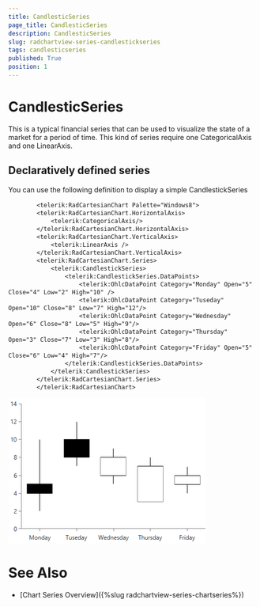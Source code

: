 ```yaml
---
title: CandlesticSeries
page_title: CandlesticSeries
description: CandlesticSeries
slug: radchartview-series-candlestickseries
tags: candlesticseries
published: True
position: 1
---
```


# CandlesticSeries



This is a typical financial series that can be used to visualize the state of a market for a period of time. This kind of series require one CategoricalAxis and one LinearAxis.

## Declaratively defined series

You can use the following definition to display a simple CandlestickSeries

	
            <telerik:RadCartesianChart Palette="Windows8">
            <telerik:RadCartesianChart.HorizontalAxis>
                <telerik:CategoricalAxis/>
            </telerik:RadCartesianChart.HorizontalAxis>
            <telerik:RadCartesianChart.VerticalAxis>
                <telerik:LinearAxis />
            </telerik:RadCartesianChart.VerticalAxis>
            <telerik:RadCartesianChart.Series>
                <telerik:CandlestickSeries>
                    <telerik:CandlestickSeries.DataPoints>
                        <telerik:OhlcDataPoint Category="Monday" Open="5" Close="4" Low="2" High="10" />
                        <telerik:OhlcDataPoint Category="Tuseday" Open="10" Close="8" Low="7" High="12"/>
                        <telerik:OhlcDataPoint Category="Wednesday" Open="6" Close="8" Low="5" High="9"/>
                        <telerik:OhlcDataPoint Category="Thursday" Open="3" Close="7" Low="3" High="8"/>
                        <telerik:OhlcDataPoint Category="Friday" Open="5" Close="6" Low="4" High="7"/>
                    </telerik:CandlestickSeries.DataPoints>
                </telerik:CandlestickSeries>
            </telerik:RadCartesianChart.Series>
            </telerik:RadCartesianChart>

![radchartview-series-candlestickseries](images/radchartview-series-candlestickseries.png)

# See Also

 * [Chart Series Overview]({%slug radchartview-series-chartseries%})
